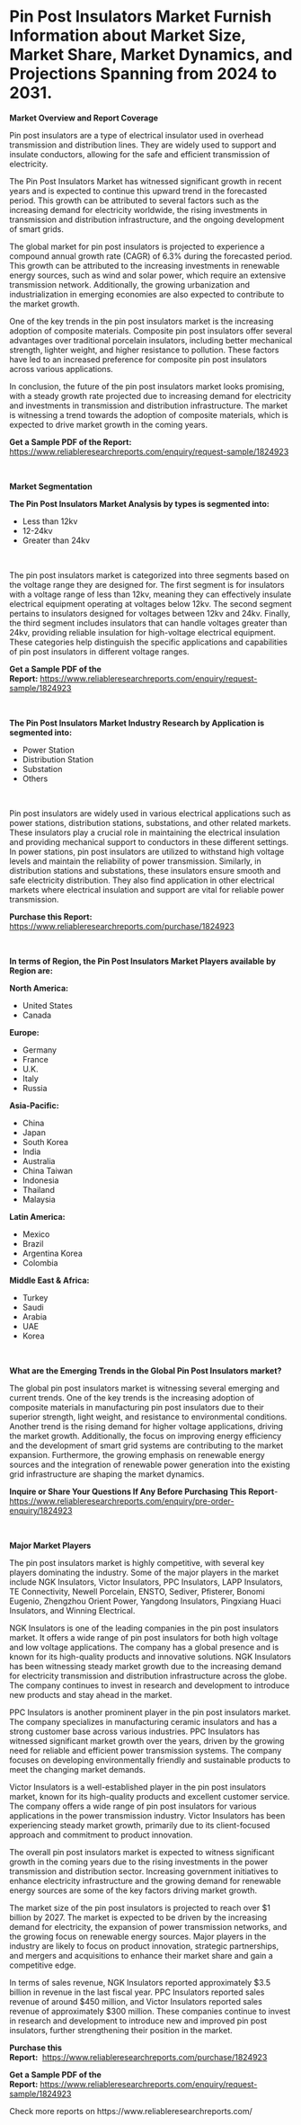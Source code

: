 <p><h1>Pin Post Insulators Market Furnish Information about Market Size, Market Share, Market Dynamics, and Projections Spanning from 2024 to 2031.</h1></p><p><strong>Market Overview and Report Coverage</strong></p>
<p><p>Pin post insulators are a type of electrical insulator used in overhead transmission and distribution lines. They are widely used to support and insulate conductors, allowing for the safe and efficient transmission of electricity.</p><p>The Pin Post Insulators Market has witnessed significant growth in recent years and is expected to continue this upward trend in the forecasted period. This growth can be attributed to several factors such as the increasing demand for electricity worldwide, the rising investments in transmission and distribution infrastructure, and the ongoing development of smart grids.</p><p>The global market for pin post insulators is projected to experience a compound annual growth rate (CAGR) of 6.3% during the forecasted period. This growth can be attributed to the increasing investments in renewable energy sources, such as wind and solar power, which require an extensive transmission network. Additionally, the growing urbanization and industrialization in emerging economies are also expected to contribute to the market growth.</p><p>One of the key trends in the pin post insulators market is the increasing adoption of composite materials. Composite pin post insulators offer several advantages over traditional porcelain insulators, including better mechanical strength, lighter weight, and higher resistance to pollution. These factors have led to an increased preference for composite pin post insulators across various applications.</p><p>In conclusion, the future of the pin post insulators market looks promising, with a steady growth rate projected due to increasing demand for electricity and investments in transmission and distribution infrastructure. The market is witnessing a trend towards the adoption of composite materials, which is expected to drive market growth in the coming years.</p></p>
<p><strong>Get a Sample PDF of the Report:</strong> <a href="https://www.reliableresearchreports.com/enquiry/request-sample/1824923">https://www.reliableresearchreports.com/enquiry/request-sample/1824923</a></p>
<p>&nbsp;</p>
<p><strong>Market Segmentation</strong></p>
<p><strong>The Pin Post Insulators Market Analysis by types is segmented into:</strong></p>
<p><ul><li>Less than 12kv</li><li>12-24kv</li><li>Greater than 24kv</li></ul></p>
<p>&nbsp;</p>
<p><p>The pin post insulators market is categorized into three segments based on the voltage range they are designed for. The first segment is for insulators with a voltage range of less than 12kv, meaning they can effectively insulate electrical equipment operating at voltages below 12kv. The second segment pertains to insulators designed for voltages between 12kv and 24kv. Finally, the third segment includes insulators that can handle voltages greater than 24kv, providing reliable insulation for high-voltage electrical equipment. These categories help distinguish the specific applications and capabilities of pin post insulators in different voltage ranges.</p></p>
<p><strong>Get a Sample PDF of the Report:</strong>&nbsp;<a href="https://www.reliableresearchreports.com/enquiry/request-sample/1824923">https://www.reliableresearchreports.com/enquiry/request-sample/1824923</a></p>
<p>&nbsp;</p>
<p><strong>The Pin Post Insulators Market Industry Research by Application is segmented into:</strong></p>
<p><ul><li>Power Station</li><li>Distribution Station</li><li>Substation</li><li>Others</li></ul></p>
<p>&nbsp;</p>
<p><p>Pin post insulators are widely used in various electrical applications such as power stations, distribution stations, substations, and other related markets. These insulators play a crucial role in maintaining the electrical insulation and providing mechanical support to conductors in these different settings. In power stations, pin post insulators are utilized to withstand high voltage levels and maintain the reliability of power transmission. Similarly, in distribution stations and substations, these insulators ensure smooth and safe electricity distribution. They also find application in other electrical markets where electrical insulation and support are vital for reliable power transmission.</p></p>
<p><strong>Purchase this Report:</strong>&nbsp; <a href="https://www.reliableresearchreports.com/purchase/1824923">https://www.reliableresearchreports.com/purchase/1824923</a></p>
<p>&nbsp;</p>
<p><strong>In terms of Region, the Pin Post Insulators Market Players available by Region are:</strong></p>
<p>
    <p> <strong> North America: </strong>
        <ul>
            <li>United States</li>
            <li>Canada</li>
        </ul>
        </p> 
    <p> <strong> Europe: </strong>
        <ul>
            <li>Germany</li>
            <li>France</li>
            <li>U.K.</li>
            <li>Italy</li>
            <li>Russia</li>
        </ul>
        </p> 
    <p> <strong> Asia-Pacific: </strong>
        <ul>
            <li>China</li>
            <li>Japan</li>
            <li>South Korea</li>
            <li>India</li>
            <li>Australia</li>
            <li>China Taiwan</li>
            <li>Indonesia</li>
            <li>Thailand</li>
            <li>Malaysia</li>
        </ul>
        </p> 
    <p> <strong> Latin America: </strong>
        <ul>
            <li>Mexico</li>
            <li>Brazil</li>
            <li>Argentina Korea</li>
            <li>Colombia</li>
        </ul>
        </p> 
    <p> <strong> Middle East & Africa: </strong>
        <ul>
            <li>Turkey</li>
            <li>Saudi</li>
            <li>Arabia</li>
            <li>UAE</li>
            <li>Korea</li>
        </ul>
    </p>
    </p>
<p>&nbsp;</p>
<p><strong>What are the Emerging Trends in the Global Pin Post Insulators market?</strong></p>
<p><p>The global pin post insulators market is witnessing several emerging and current trends. One of the key trends is the increasing adoption of composite materials in manufacturing pin post insulators due to their superior strength, light weight, and resistance to environmental conditions. Another trend is the rising demand for higher voltage applications, driving the market growth. Additionally, the focus on improving energy efficiency and the development of smart grid systems are contributing to the market expansion. Furthermore, the growing emphasis on renewable energy sources and the integration of renewable power generation into the existing grid infrastructure are shaping the market dynamics.</p></p>
<p><strong>Inquire or Share Your Questions If Any Before Purchasing This Report</strong>- <a href="https://www.reliableresearchreports.com/enquiry/pre-order-enquiry/1824923">https://www.reliableresearchreports.com/enquiry/pre-order-enquiry/1824923</a></p>
<p>&nbsp;</p>
<p><strong>Major Market Players</strong></p>
<p><p>The pin post insulators market is highly competitive, with several key players dominating the industry. Some of the major players in the market include NGK Insulators, Victor Insulators, PPC Insulators, LAPP Insulators, TE Connectivity, Newell Porcelain, ENSTO, Sediver, Pfisterer, Bonomi Eugenio, Zhengzhou Orient Power, Yangdong Insulators, Pingxiang Huaci Insulators, and Winning Electrical.</p><p>NGK Insulators is one of the leading companies in the pin post insulators market. It offers a wide range of pin post insulators for both high voltage and low voltage applications. The company has a global presence and is known for its high-quality products and innovative solutions. NGK Insulators has been witnessing steady market growth due to the increasing demand for electricity transmission and distribution infrastructure across the globe. The company continues to invest in research and development to introduce new products and stay ahead in the market.</p><p>PPC Insulators is another prominent player in the pin post insulators market. The company specializes in manufacturing ceramic insulators and has a strong customer base across various industries. PPC Insulators has witnessed significant market growth over the years, driven by the growing need for reliable and efficient power transmission systems. The company focuses on developing environmentally friendly and sustainable products to meet the changing market demands.</p><p>Victor Insulators is a well-established player in the pin post insulators market, known for its high-quality products and excellent customer service. The company offers a wide range of pin post insulators for various applications in the power transmission industry. Victor Insulators has been experiencing steady market growth, primarily due to its client-focused approach and commitment to product innovation.</p><p>The overall pin post insulators market is expected to witness significant growth in the coming years due to the rising investments in the power transmission and distribution sector. Increasing government initiatives to enhance electricity infrastructure and the growing demand for renewable energy sources are some of the key factors driving market growth.</p><p>The market size of the pin post insulators is projected to reach over $1 billion by 2027. The market is expected to be driven by the increasing demand for electricity, the expansion of power transmission networks, and the growing focus on renewable energy sources. Major players in the industry are likely to focus on product innovation, strategic partnerships, and mergers and acquisitions to enhance their market share and gain a competitive edge.</p><p>In terms of sales revenue, NGK Insulators reported approximately $3.5 billion in revenue in the last fiscal year. PPC Insulators reported sales revenue of around $450 million, and Victor Insulators reported sales revenue of approximately $300 million. These companies continue to invest in research and development to introduce new and improved pin post insulators, further strengthening their position in the market.</p></p>
<p><strong>Purchase this Report:</strong>&nbsp;&nbsp;<a href="https://www.reliableresearchreports.com/purchase/1824923">https://www.reliableresearchreports.com/purchase/1824923</a></p>
<p></p>
<p><strong>Get a Sample PDF of the Report:</strong>&nbsp;<a href="https://www.reliableresearchreports.com/enquiry/request-sample/1824923">https://www.reliableresearchreports.com/enquiry/request-sample/1824923</a></p>
<p>Check more reports on https://www.reliableresearchreports.com/</p>
